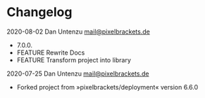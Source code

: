 # Changelog

2020-08-02 Dan Untenzu <mail@pixelbrackets.de>

  * 7.0.0.
  * FEATURE Rewrite Docs
  * FEATURE Transform project into library

2020-07-25 Dan Untenzu <mail@pixelbrackets.de>

  * Forked project from »pixelbrackets/deployment« version 6.6.0
